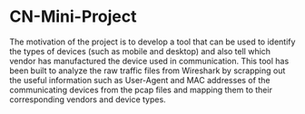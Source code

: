 # CN-Mini-Project

The motivation of the project is to develop a tool that can be used to identify the types of
devices (such as mobile and desktop) and also tell which vendor has manufactured the device
used in communication.
This tool has been built to analyze the raw traffic files from Wireshark by scrapping out the
useful information such as User-Agent and MAC addresses of the communicating devices from
the pcap files and mapping them to their corresponding vendors and device types.
